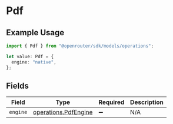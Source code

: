 # Pdf

## Example Usage

```typescript
import { Pdf } from "@openrouter/sdk/models/operations";

let value: Pdf = {
  engine: "native",
};
```

## Fields

| Field                                                        | Type                                                         | Required                                                     | Description                                                  |
| ------------------------------------------------------------ | ------------------------------------------------------------ | ------------------------------------------------------------ | ------------------------------------------------------------ |
| `engine`                                                     | [operations.PdfEngine](../../models/operations/pdfengine.md) | :heavy_minus_sign:                                           | N/A                                                          |